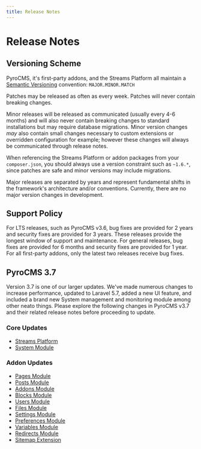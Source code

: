 ```yaml
---
title: Release Notes
---
```


# Release Notes

<div class="documentation__toc"></div>

## Versioning Scheme

PyroCMS, it's first-party addons, and the Streams Platform all maintain a [Semantic Versioning](https://semver.org/) convention: `MAJOR.MINOR.MATCH`

Patches may be released as often as every week. Patches will never contain breaking changes.

Minor releases will be released as communicated (usually every 4-6 months) and will also never contain breaking changes to standard installations but may require database migrations. Minor version changes _may_ also contain small changes necessary to custom extensions or overridden configuration for example; however these changes will always be communicated through release notes.  

When referencing the Streams Platform or addon packages from your `composer.json`, you should always use a version constraint such as `~1.6.*`, since patches are safe and minor versions may include migrations.

Major releases are separated by years and represent fundamental shifts in the framework's architecture and/or conventions. Currently, there are no major version changes in development.

## Support Policy

For LTS releases, such as PyroCMS v3.6, bug fixes are provided for 2 years and security fixes are provided for 3 years. These releases provide the longest window of support and maintenance. For general releases, bug fixes are provided for 6 months and security fixes are provided for 1 year. For all first-party addons, only the latest two releases receive bug fixes.

## PyroCMS 3.7

Version 3.7 is one of our larger updates. We've made numerous changes to increase performance, updated to Laravel 5.7, added a new UI feature, and included a brand new System management and monitoring module among other neato things. Please explore the following changes in PyroCMS v3.7 and their related release notes before proceeding to update.

### Core Updates

- [Streams Platform](/documentation/streams-platform/latest/proloque/release-notes) 
- [System Module](/documentation/system-module/latest/proloque/release-notes)

### Addon Updates

- [Pages Module](/documentation/pages-module/latest/proloque/release-notes)
- [Posts Module](/documentation/posts-module/latest/proloque/release-notes)
- [Addons Module](/documentation/addons-module/latest/proloque/release-notes)
- [Blocks Module](/documentation/blocks-module/latest/proloque/release-notes)
- [Users Module](/documentation/users-module/latest/proloque/release-notes)
- [Files Module](/documentation/users-module/latest/proloque/release-notes)
- [Settings Module](/documentation/settings-module/latest/proloque/release-notes)
- [Preferences Module](/documentation/preferences-module/latest/proloque/release-notes)
- [Variables Module](/documentation/variables-module/latest/proloque/release-notes)
- [Redirects Module](/documentation/redirects-module/latest/proloque/release-notes)
- [Sitemap Extension](/documentation/sitemaps-extension/latest/proloque/release-notes)

